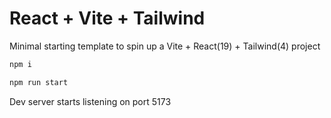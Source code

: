 # React + Vite + Tailwind

Minimal starting template to spin up a Vite + React(19) + Tailwind(4) project

```bash
npm i
```
```bash
npm run start
```

Dev server starts listening on port 5173
